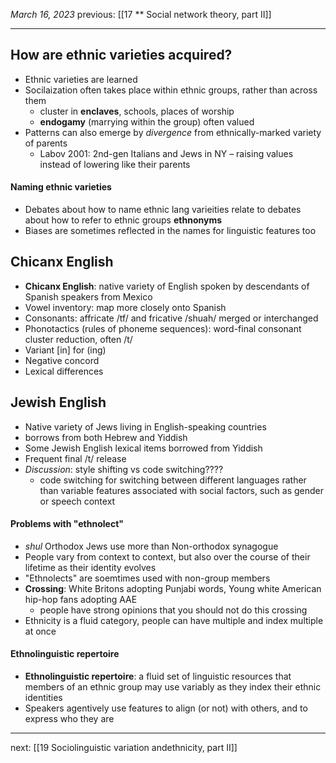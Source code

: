 *March 16, 2023*
previous: [[17 ** Social network theory, part II]]

---

## How are ethnic varieties acquired?
- Ethnic varieties are learned
- Socilaization often takes place within ethnic groups, rather than across them
	- cluster in **enclaves**, schools, places of worship
	- **endogamy** (marrying within the group) often valued
- Patterns can also emerge by *divergence* from ethnically-marked variety of parents
	- Labov 2001: 2nd-gen Italians and Jews in NY – raising values instead of lowering like their parents

#### Naming ethnic varieties
- Debates about how to name ethnic lang varieities relate to debates about how to refer to ethnic groups **ethnonyms**
- Biases are sometimes reflected in the names for linguistic features too

## Chicanx English
- **Chicanx English**: native variety of English spoken by descendants of Spanish speakers from Mexico
- Vowel inventory:  map more closely onto Spanish
- Consonants: affricate /tf/ and fricative /shuah/ merged or interchanged
- Phonotactics (rules of phoneme sequences): word-final consonant cluster reduction, often /t/ 
- Variant [in] for (ing)
- Negative concord
- Lexical differences

## Jewish English
- Native variety of Jews living in English-speaking countries
- borrows from both Hebrew and Yiddish
- Some Jewish English lexical items borrowed from Yiddish
- Frequent final /t/ release
- *Discussion*: style shifting vs code switching????
	- code switching for switching between different languages rather than variable features associated with social factors, such as gender or speech context


#### Problems with "ethnolect"
- *shul* Orthodox Jews use more than Non-orthodox synagogue
- People vary from context to context, but also over the course of their lifetime as their identity evolves
- "Ethnolects" are soemtimes used with non-group members
- **Crossing**: White Britons adopting Punjabi words, Young white American hip-hop fans adopting AAE
	- people have strong opinions that you should not do this crossing
- Ethnicity is a fluid category, people can have multiple and index multiple at once

#### Ethnolinguistic repertoire
- **Ethnolinguistic repertoire**: a fluid set of linguistic resources that members of an ethnic group may use variably as they index their ethnic identities
- Speakers agentively use features to align (or not) with others, and to express who they are













---




next: [[19 Sociolinguistic variation andethnicity, part II]]
